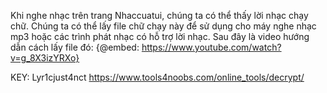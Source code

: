 Khi nghe nhạc trên trang Nhaccuatui, chúng ta có thể thấy lời nhạc chạy chữ. Chúng ta có thể lấy file chữ chạy này để sử dụng cho máy nghe nhạc mp3 hoặc các trình phát nhạc có hỗ trợ lời nhạc.
Sau đây là video hướng dẫn cách lấy file đó:
{@embed: https://www.youtube.com/watch?v=g_8X3izYRXo}


KEY:
Lyr1cjust4nct
https://www.tools4noobs.com/online_tools/decrypt/